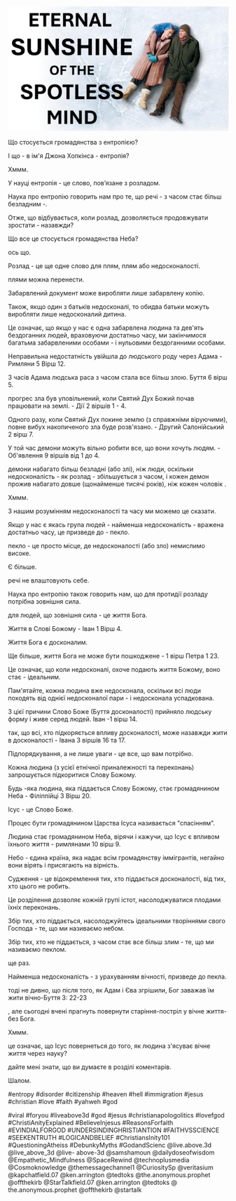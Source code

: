 ![Video cover image](../cover.jpg "cover photo")

Що стосується громадянства з ентропією?

І що - в ім'я Джона Хопкінса - ентропія?

Хммм.

У науці ентропія - це слово, пов’язане з розладом.

Наука про ентропію говорить нам про те, що речі - з часом стає більш безладним -.

Отже, що відбувається, коли розлад, дозволяється продовжувати зростати - назавжди?

Що все це стосується громадянства Неба?

ось що.

Розлад - це ще одне слово для плям, плям або недосконалості.

плями можна перенести.

Забарвлений документ може виробляти лише забарвлену копію.

Також, якщо один з батьків недосконалі, то обидва батьки можуть виробляти лише недосконалий дитина.

Це означає, що якщо у нас є одна забарвлена ​​людина та дев'ять бездоганних людей, враховуючи достатньо часу, ми закінчимося багатьма забарвленими особами - і нульовими бездоганними особами.

Неправильна недостатність увійшла до людського роду через Адама - Римляни 5 Вірш 12.

З часів Адама людська раса з часом стала все більш злою. Буття 6 вірш 5.

прогрес зла був уповільнений, коли Святий Дух Божий почав працювати на землі. - Дії 2 віршів 1 - 4.

Одного разу, коли Святий Дух покине землю (з справжніми віруючими), повне вибух накопиченого зла буде розв'язано. - Другий Салонійський 2 вірш 7.

У той час демони можуть вільно робити все, що вони хочуть людям. - Об'явлення 9 віршів від 1 до 4.

демони набагато більш безладні (або злі), ніж люди, оскільки недосконалість - як розлад - збільшується з часом, і кожен демон прожив набагато довше (щонайменше тисячі років), ніж кожен чоловік .

Хммм.

З нашим розумінням недосконалості та часу ми можемо це сказати.

Якщо у нас є якась група людей - найменша недосконалість - вражена достатньо часу, це призведе до - пекло.

пекло - це просто місце, де недосконалості (або зло) немислимо високе.

Є більше.

речі не влаштовують себе.

Наука про ентропію також говорить нам, що для протидії розладу потрібна зовнішня сила.

для людей, що зовнішня сила - це життя Бога.

Життя в Слові Божому - Іван 1 Вірш 4.

Життя Бога є досконалим.

Ще більше, життя Бога не може бути пошкоджене - 1 вірш Петра 1 23.

Це означає, що коли недосконалі, охоче подають життя Божому, воно стає - ідеальним.

Пам'ятайте, кожна людина вже недосконала, оскільки всі люди походять від однієї недосконалої пари - і недосконала успадкована.

З цієї причини Слово Боже (Буття досконалості) прийняло людську форму і живе серед людей. Іван -1 вірш 14.

так, що всі, хто підкоряється впливу досконалості, може назавжди жити в досконалості - Івана 3 віршів 16 та 17.

Підпорядкування, а не лише уваги - це все, що вам потрібно.

Кожна людина (з усієї етнічної приналежності та переконань) запрошується підкоритися Слову Божому.

Будь -яка людина, яка піддається Слову Божому, стає громадянином Неба - Філіппійці 3 Вірш 20.

Ісус - це Слово Боже.

Процес бути громадянином Царства Ісуса називається "спасінням".

Людина стає громадянином Неба, вірячи і кажучи, що Ісус є впливом їхнього життя - римлянами 10 вірш 9.

Небо - єдина країна, яка надає всім громадянству іммігрантів, негайно вони вірять і присягають на вірність.

Судження - це відокремлення тих, хто піддається досконалості, від тих, хто цього не робить.

Це розділення дозволяє кожній групі істот, насолоджуватися плодами їхніх переконань.

Збір тих, хто піддається, насолоджуйтесь ідеальними творіннями свого Господа - те, що ми називаємо небом.

Збір тих, хто не піддається, з часом стає все більш злим - те, що ми називаємо пеклом.

ще раз.

Найменша недосконалість - з урахуванням вічності, призведе до пекла.

тоді не дивно, що після того, як Адам і Єва згрішили, Бог заважав їм жити вічно-Буття 3: 22-23

, але сьогодні вчені прагнуть повернути старіння-постріл у вічне життя-без Бога.

Хммм.

це означає, що Ісус повернеться до того, як людина з'ясуває вічне життя через науку?

дайте мені знати, що ви думаєте в розділі коментарів.

Шалом.


#entropy #disorder #citizenship #heaven #hell #immigration #jesus #christian #love #faith #yahweh #god

#viral #foryou #liveabove3d #god #jesus #christianapologolitics #lovefgod #ChristiAnityExplained #BelieveInjesus #ReasonsForfaith #EVINDIALFORGOD #UNDERSINDINGHRISTIANTION #FAITHVSSCIENCE #SEEKENTRUTH #LOGICANDBELIEF #ChristiansInity101 #QuestioningAtheiss #DebunkyMyths #GodandScienc @live.above.3d @live_above_3d @live- above-3d @samshamoun @dailydoseofwisdom @Empathetic_Mindfulness @SpaceRewind @technoplusmedia @Cosmoknowledge @themessagechannel1 @CuriositySp @veritasium @kapchatfield.07 @ken.arrington @tedtoks @the.anonymous.prophet @offthekirb @StarTalkfield.07 @ken.arrington @tedtoks @ the.anonymous.prophet @offthekirb @startalk
